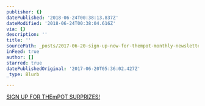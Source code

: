 ```yaml
---
publisher: {}
datePublished: '2018-06-24T00:38:13.837Z'
dateModified: '2018-06-24T00:38:04.616Z'
via: {}
description: ''
title: ''
sourcePath: _posts/2017-06-20-sign-up-now-for-thempot-monthly-newsletter.md
inFeed: true
author: []
starred: true
datePublishedOriginal: '2017-06-20T05:36:02.427Z'
_type: Blurb

---
```

[SIGN UP FOR THEmPOT SURPRIZES!][0]

[0]: https://goo.gl/forms/seqNZnE6jwZ7S7VG3